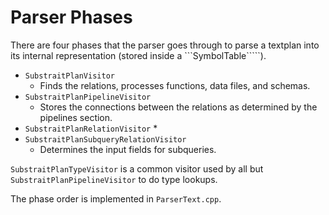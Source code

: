 # Parser Phases

There are four phases that the parser goes through to parse a textplan into its
internal representation (stored inside a ```SymbolTable`````).

* ```SubstraitPlanVisitor```
   * Finds the relations, processes functions, data files, and schemas. 
* ```SubstraitPlanPipelineVisitor```
   * Stores the connections between the relations as determined by the pipelines 
     section.
* ```SubstraitPlanRelationVisitor```
   * 
* ```SubstraitPlanSubqueryRelationVisitor```
   * Determines the input fields for subqueries. 

```SubstraitPlanTypeVisitor``` is a common visitor used by all but
```SubstraitPlanPipelineVisitor``` to do type lookups.

The phase order is implemented in ```ParserText.cpp```.
